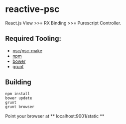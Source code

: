 # reactive-psc

React.js View >>= RX Binding >>= Purescript Controller.

## Required Tooling:
 - [psc/psc-make](http://www.purescript.org/)
 - [npm](http://nodejs.org/)
 - [bower](http://bower.io/)
 - [grunt](http://gruntjs.com/)

## Building

```
npm install
bower update
grunt
grunt browser
```

Point your browser at ** localhost:9001/static **
